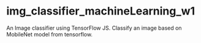 # img_classifier_machineLearning_w1
An Image classifier using TensorFlow JS. Classify an image based on MobileNet model from tensorflow.
